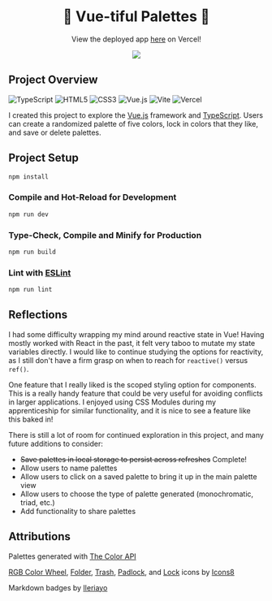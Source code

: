 <h1 align="center">🎨 Vue-tiful Palettes 🌈</h1>

<p align="center">
  View the deployed app <a href="https://vue-tiful-palettes.vercel.app/">here</a> on Vercel!
</p>

<p align="center">
  <img src="https://user-images.githubusercontent.com/77205456/220200427-399e7092-d4a8-4e0b-afd5-cb8bd2950f7c.gif">
</p>

## Project Overview

![TypeScript](https://img.shields.io/badge/typescript-%23007ACC.svg?style=for-the-badge&logo=typescript&logoColor=white)
![HTML5](https://img.shields.io/badge/html5-%23E34F26.svg?style=for-the-badge&logo=html5&logoColor=white)
![CSS3](https://img.shields.io/badge/css3-%231572B6.svg?style=for-the-badge&logo=css3&logoColor=white)
![Vue.js](https://img.shields.io/badge/vuejs-%2335495e.svg?style=for-the-badge&logo=vuedotjs&logoColor=%234FC08D)
![Vite](https://img.shields.io/badge/vite-%23646CFF.svg?style=for-the-badge&logo=vite&logoColor=white)
![Vercel](https://img.shields.io/badge/vercel-%23000000.svg?style=for-the-badge&logo=vercel&logoColor=white)

I created this project to explore the [Vue.js](https://vuejs.org/) framework and [TypeScript](https://www.typescriptlang.org/). Users can create a randomized palette of five colors, lock in colors that they like, and save or delete palettes.

## Project Setup

```sh
npm install
```

### Compile and Hot-Reload for Development

```sh
npm run dev
```

### Type-Check, Compile and Minify for Production

```sh
npm run build
```

### Lint with [ESLint](https://eslint.org/)

```sh
npm run lint
```

## Reflections

I had some difficulty wrapping my mind around reactive state in Vue! Having mostly worked with React in the past, it felt very taboo to mutate my state variables directly. I would like to continue studying the options for reactivity, as I still don't have a firm grasp on when to reach for `reactive()` versus `ref()`.

One feature that I really liked is the scoped styling option for components. This is a really handy feature that could be very useful for avoiding conflicts in larger applications. I enjoyed using CSS Modules during my apprenticeship for similar functionality, and it is nice to see a feature like this baked in!

There is still a lot of room for continued exploration in this project, and many future additions to consider:

- ~~Save palettes in local storage to persist across refreshes~~ Complete!
- Allow users to name palettes
- Allow users to click on a saved palette to bring it up in the main palette view
- Allow users to choose the type of palette generated (monochromatic, triad, etc.)
- Add functionality to share palettes

## Attributions

Palettes generated with <a target="\_blank" href="https://www.thecolorapi.com/">The Color API</a>

<a target="_blank" href="https://icons8.com/icon/SZTl3l31z6gR/rgb-color-wheel">RGB Color Wheel</a>, <a target="_blank" href="https://icons8.com/icon/sfmAmtufhDys/folder">Folder</a>, <a target="_blank" href="https://icons8.com/icon/7DbfyX80LGwU/trash">Trash</a>, <a target="_blank" href="https://icons8.com/icon/3seXONfwoB83/padlock">Padlock</a>, and <a target="_blank" href="https://icons8.com/icon/0R7F3PxtxHVm/lock">Lock</a> icons by <a target="_blank" href="https://icons8.com">Icons8</a>

Markdown badges by <a href="https://github.com/Ileriayo/markdown-badges">Ileriayo</a>
